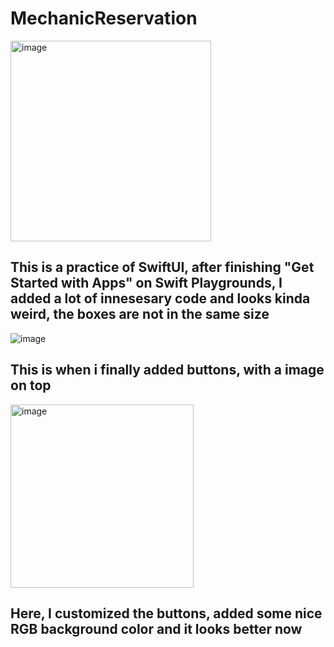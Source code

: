 # MechanicReservation

<img width="321" alt="image" src="https://github.com/martinolidev/MechanicReservation/assets/149841273/5c0dae73-0241-4acb-8404-2f7be135b165">

## This is a practice of SwiftUI, after finishing "Get Started with Apps" on Swift Playgrounds, I added a lot of innesesary code and looks kinda weird, the boxes are not in the same size

![image](https://github.com/martinolidev/MechanicReservation/assets/149841273/5514a50d-ad23-4455-976e-a76d7094b1ce)

## This is when i finally added buttons, with a image on top

<img width="293" alt="image" src="https://github.com/martinolidev/MechanicReservation/assets/149841273/af355e6e-c350-4ce6-b52b-23e5f1ce9870">

## Here, I customized the buttons, added some nice RGB background color and it looks better now
